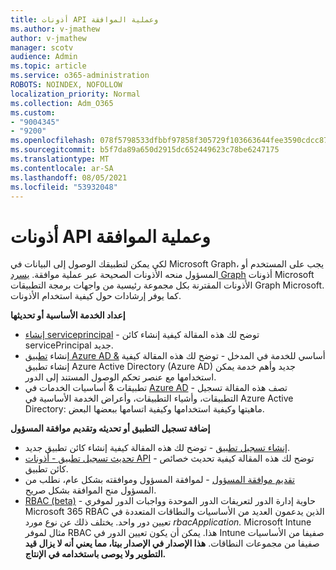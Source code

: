 ```yaml
---
title: أذونات API وعملية الموافقة
ms.author: v-jmathew
author: v-jmathew
manager: scotv
audience: Admin
ms.topic: article
ms.service: o365-administration
ROBOTS: NOINDEX, NOFOLLOW
localization_priority: Normal
ms.collection: Adm_O365
ms.custom:
- "9004345"
- "9200"
ms.openlocfilehash: 078f5798533dfbbf97858f305729f103663644fee3590cdcc877233041adae81
ms.sourcegitcommit: b5f7da89a650d2915dc652449623c78be6247175
ms.translationtype: MT
ms.contentlocale: ar-SA
ms.lasthandoff: 08/05/2021
ms.locfileid: "53932048"
---
```

# <a name="api-permissions-and-consent-process"></a>أذونات API وعملية الموافقة

لكي يمكن لتطبيقك الوصول إلى البيانات في Microsoft Graph، يجب على المستخدم أو المسؤول منحه الأذونات الصحيحة عبر عملية موافقة. [يسرد Graph](https://docs.microsoft.com/graph/permissions-reference) أذونات Microsoft الأذونات المقترنة بكل مجموعة رئيسية من واجهات برمجة التطبيقات Graph Microsoft. كما يوفر إرشادات حول كيفية استخدام الأذونات.

**إعداد الخدمة الأساسية أو تحديثها**

- [إنشاء serviceprincipal](https://docs.microsoft.com/graph/api/serviceprincipal-post-serviceprincipals) - توضح لك هذه المقالة كيفية إنشاء كائن servicePrincipal جديد.
- إنشاء [تطبيق Azure AD &](https://docs.microsoft.com/azure/active-directory/develop/howto-create-service-principal-portal) أساسي للخدمة في المدخل - توضح لك هذه المقالة كيفية إنشاء تطبيق Azure Active Directory (Azure AD) جديد وأهم خدمة يمكن استخدامها مع عنصر تحكم الوصول المستند إلى الدور.
- تطبيقات & أساسيات الخدمات في [Azure AD](https://docs.microsoft.com/azure/active-directory/develop/app-objects-and-service-principals) - تصف هذه المقالة تسجيل التطبيقات، وأشياء التطبيقات، وأعراض الخدمة الأساسية في Azure Active Directory: ماهيتها وكيفية استخدامها وكيفية اتسامها ببعضها البعض.

**إضافة تسجيل التطبيق أو تحديثه وتقديم موافقة المسؤول**

- [إنشاء تسجيل تطبيق](https://docs.microsoft.com/graph/api/application-post-applications) - توضح لك هذه المقالة كيفية إنشاء كائن تطبيق جديد.
- [تحديث تسجيل تطبيق - أذونات API](https://docs.microsoft.com/graph/api/application-update) - توضح لك هذه المقالة كيفية تحديث خصائص كائن تطبيق.
- [تقديم موافقة المسؤول](https://docs.microsoft.com/graph/security-authorization#grant-permissions-to-an-application) - لموافقة المسؤول وموافقته بشكل عام، نطلب من المسؤول منح الموافقة بشكل صريح.
- [RBAC (beta)](https://docs.microsoft.com/graph/api/resources/rbacapplicationmultiple) - حاوية إدارة الدور لتعريفات الدور الموحدة وواجبات الدور لموفري Microsoft 365 RBAC الذين يدعمون العديد من الأساسيات والنطاقات المتعددة في تعيين دور واحد. يختلف ذلك عن نوع مورد *rbacApplication.* Microsoft Intune مثال لموفر RBAC هذا. يمكن أن يكون تعيين الدور في Intune صفيفا من الأساسيات صفيفا من مجموعات النطاقات. **هذا الإصدار في الإصدار بيتا، مما يعني أنه لا يزال قيد التطوير ولا يوصى باستخدامه في الإنتاج.**
